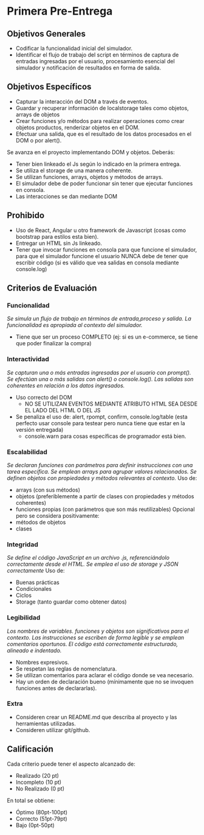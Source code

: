 # Primera Pre-Entrega

## Objetivos Generales
- Codificar la funcionalidad inicial del simulador. 
- Identificar el flujo de trabajo del script en términos de captura de entradas ingresadas por el usuario, procesamiento esencial del simulador y notificación de resultados en forma de salida.

## Objetivos Específicos
- Capturar la interacción del DOM a través de eventos.
- Guardar y recuperar información de localstorage tales como objetos, arrays de objetos
- Crear funciones y/o métodos para realizar operaciones como crear objetos productos, renderizar objetos en el DOM.
- Efectuar una salida, que es el resultado de los datos procesados en el DOM o por alert().

Se avanza en el proyecto implementando DOM y objetos. Deberás:
- Tener bien linkeado el Js según lo indicado en la primera entrega.
- Se utiliza el storage de una manera coherente.
- Se utilizan funciones, arrays, objetos y métodos de arrays.
- El simulador debe de poder funcionar sin tener que ejecutar funciones en consola.
- Las interacciones se dan mediante DOM

## Prohibido
* Uso de React, Angular u otro framework de Javascript (cosas como bootstrap para estilos esta bien).
* Entregar un HTML sin Js linkeado.
* Tener que invocar funciones en consola para que funcione el simulador, para que el simulador funcione el usuario NUNCA debe de tener que escribir código (si es válido que vea salidas en consola mediante console.log)

## Criterios de Evaluación

### Funcionalidad
_Se simula un flujo de trabajo en términos de entrada,proceso y salida. La funcionalidad  es apropiada al contexto del simulador._
* Tiene que ser un proceso COMPLETO (ej: si es un e-commerce, se tiene que poder finalizar la compra)

### Interactividad
_Se capturan una o más entradas ingresadas por el usuario con prompt(). Se efectúan una o más salidas con alert() o console.log(). Las salidas son coherentes en relación a los datos ingresados._
* Uso correcto del DOM
  * NO SE UTILIZAN EVENTOS MEDIANTE ATRIBUTO HTML SEA DESDE EL LADO DEL HTML O DEL JS
* Se penaliza el uso de: alert, rpompt, confirm, console.log/table (esta perfecto usar console para testear pero nunca tiene que estar en la versión entregada)
  * console.warn para cosas específicas de programador está bien.

### Escalabilidad
_Se declaran funciones con parámetros para definir instrucciones con una tarea específica. Se emplean arrays para agrupar valores relacionados. Se definen objetos con propiedades y métodos relevantes al contexto._
Uso de:
* arrays (con sus métodos)
* objetos (preferiblemente a partir de clases con propiedades y métodos coherentes)
* funciones propias (con parámetros que son más reutilizables)
Opcional pero se considera positivamente:
* métodos de objetos
* clases


### Integridad
_Se define el código JavaScript en un archivo .js, referenciándolo correctamente desde el HTML. Se emplea el uso de storage y JSON correctamente_
Uso de:
* Buenas prácticas
* Condicionales
* Ciclos
* Storage (tanto guardar como obtener datos)


### Legibilidad
_Los nombres de variables. funciones y objetos son significativos para el contexto. Las instrucciones se escriben de forma legible y se emplean comentarios oportunos. El código está correctamente estructurado, alineado e indentado._
* Nombres expresivos.
* Se respetan las reglas de nomenclatura.
* Se utilizan comentarios para aclarar el código donde se vea necesario.
* Hay un orden de declaración bueno (mínimamente que no se invoquen funciones antes de declararlas).

### Extra

* Consideren crear un README.md que describa al proyecto y las herramientas utilizadas.
* Consideren utilizar git/github.

## Calificación

Cada criterio puede tener el aspecto alcanzado de:
* Realizado (20 pt)
* Incompleto (10 pt)
* No Realizado (0 pt)

En total se obtiene:
* Óptimo (80pt-100pt)
* Correcto (51pt-79pt)
* Bajo (0pt-50pt)
